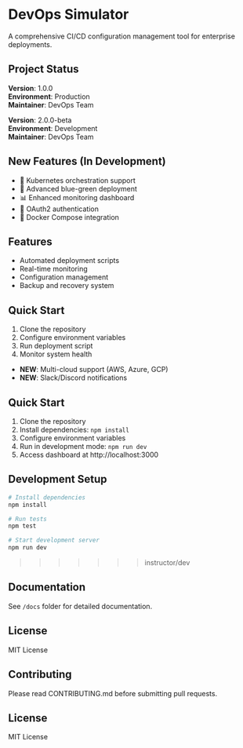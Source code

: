 # DevOps Simulator

A comprehensive CI/CD configuration management tool for enterprise deployments.

## Project Status
**Version**: 1.0.0  
**Environment**: Production  
**Maintainer**: DevOps Team

**Version**: 2.0.0-beta  
**Environment**: Development  
**Maintainer**: DevOps Team

## New Features (In Development)
- 🚀 Kubernetes orchestration support
- 🔄 Advanced blue-green deployment
- 📊 Enhanced monitoring dashboard
- 🔐 OAuth2 authentication
- 🐳 Docker Compose integration

## Features
- Automated deployment scripts
- Real-time monitoring
- Configuration management
- Backup and recovery system

## Quick Start
1. Clone the repository
2. Configure environment variables
3. Run deployment script
4. Monitor system health
- **NEW**: Multi-cloud support (AWS, Azure, GCP)
- **NEW**: Slack/Discord notifications

## Quick Start
1. Clone the repository
2. Install dependencies: `npm install`
3. Configure environment variables
4. Run in development mode: `npm run dev`
5. Access dashboard at http://localhost:3000

## Development Setup
```bash
# Install dependencies
npm install

# Run tests
npm test

# Start development server
npm run dev
```
>>>>>>> instructor/dev

## Documentation
See `/docs` folder for detailed documentation.

## License
MIT License
## Contributing
Please read CONTRIBUTING.md before submitting pull requests.

## License
MIT License
